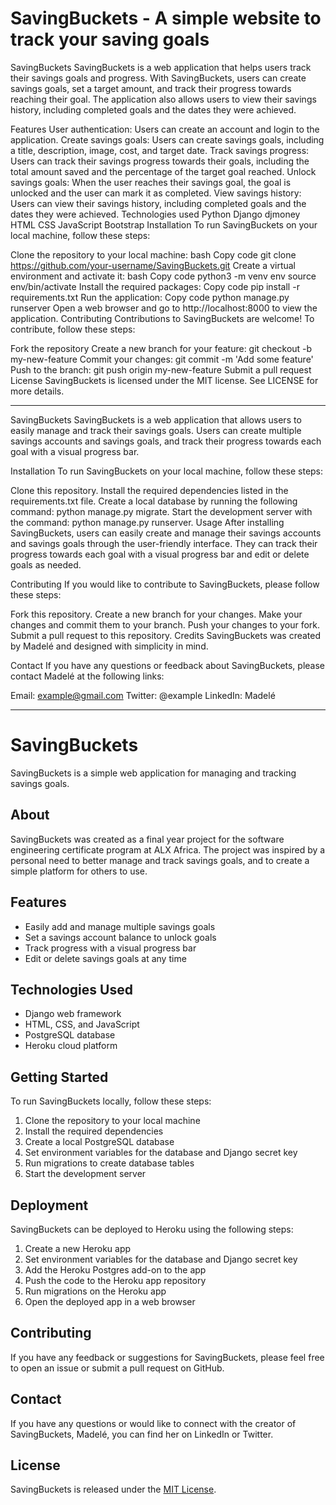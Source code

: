 # SavingBuckets - A simple website to track your saving goals

SavingBuckets
SavingBuckets is a web application that helps users track their savings goals and progress. With SavingBuckets, users can create savings goals, set a target amount, and track their progress towards reaching their goal. The application also allows users to view their savings history, including completed goals and the dates they were achieved.

Features
User authentication: Users can create an account and login to the application.
Create savings goals: Users can create savings goals, including a title, description, image, cost, and target date.
Track savings progress: Users can track their savings progress towards their goals, including the total amount saved and the percentage of the target goal reached.
Unlock savings goals: When the user reaches their savings goal, the goal is unlocked and the user can mark it as completed.
View savings history: Users can view their savings history, including completed goals and the dates they were achieved.
Technologies used
Python
Django
djmoney
HTML
CSS
JavaScript
Bootstrap
Installation
To run SavingBuckets on your local machine, follow these steps:

Clone the repository to your local machine:
bash
Copy code
git clone https://github.com/your-username/SavingBuckets.git
Create a virtual environment and activate it:
bash
Copy code
python3 -m venv env
source env/bin/activate
Install the required packages:
Copy code
pip install -r requirements.txt
Run the application:
Copy code
python manage.py runserver
Open a web browser and go to http://localhost:8000 to view the application.
Contributing
Contributions to SavingBuckets are welcome! To contribute, follow these steps:

Fork the repository
Create a new branch for your feature: git checkout -b my-new-feature
Commit your changes: git commit -m 'Add some feature'
Push to the branch: git push origin my-new-feature
Submit a pull request
License
SavingBuckets is licensed under the MIT license. See LICENSE for more details.

--- 
SavingBuckets
SavingBuckets is a web application that allows users to easily manage and track their savings goals. Users can create multiple savings accounts and savings goals, and track their progress towards each goal with a visual progress bar.

Installation
To run SavingBuckets on your local machine, follow these steps:

Clone this repository.
Install the required dependencies listed in the requirements.txt file.
Create a local database by running the following command: python manage.py migrate.
Start the development server with the command: python manage.py runserver.
Usage
After installing SavingBuckets, users can easily create and manage their savings accounts and savings goals through the user-friendly interface. They can track their progress towards each goal with a visual progress bar and edit or delete goals as needed.

Contributing
If you would like to contribute to SavingBuckets, please follow these steps:

Fork this repository.
Create a new branch for your changes.
Make your changes and commit them to your branch.
Push your changes to your fork.
Submit a pull request to this repository.
Credits
SavingBuckets was created by Madelé and designed with simplicity in mind.

Contact
If you have any questions or feedback about SavingBuckets, please contact Madelé at the following links:

Email: example@gmail.com
Twitter: @example
LinkedIn: Madelé

--- 
# SavingBuckets

SavingBuckets is a simple web application for managing and tracking savings goals.

## About

SavingBuckets was created as a final year project for the software engineering certificate program at ALX Africa. The project was inspired by a personal need to better manage and track savings goals, and to create a simple platform for others to use.

## Features

- Easily add and manage multiple savings goals
- Set a savings account balance to unlock goals
- Track progress with a visual progress bar
- Edit or delete savings goals at any time

## Technologies Used

- Django web framework
- HTML, CSS, and JavaScript
- PostgreSQL database
- Heroku cloud platform

## Getting Started

To run SavingBuckets locally, follow these steps:

1. Clone the repository to your local machine
2. Install the required dependencies
3. Create a local PostgreSQL database
4. Set environment variables for the database and Django secret key
5. Run migrations to create database tables
6. Start the development server

## Deployment

SavingBuckets can be deployed to Heroku using the following steps:

1. Create a new Heroku app
2. Set environment variables for the database and Django secret key
3. Add the Heroku Postgres add-on to the app
4. Push the code to the Heroku app repository
5. Run migrations on the Heroku app
6. Open the deployed app in a web browser

## Contributing

If you have any feedback or suggestions for SavingBuckets, please feel free to open an issue or submit a pull request on GitHub.

## Contact

If you have any questions or would like to connect with the creator of SavingBuckets, Madelé, you can find her on LinkedIn or Twitter.

## License

SavingBuckets is released under the [MIT License](https://opensource.org/licenses/MIT).

